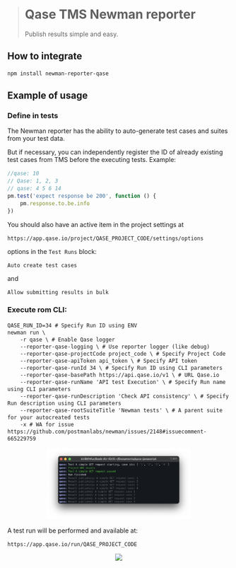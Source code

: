 > # Qase TMS Newman reporter
>
> Publish results simple and easy.

## How to integrate

```bash
npm install newman-reporter-qase
```

## Example of usage

### Define in tests

The Newman reporter has the ability to auto-generate test cases
and suites from your test data.

But if necessary, you can independently register the ID of already
existing test cases from TMS before the executing tests.
Example:

```js
//qase: 10
// Qase: 1, 2, 3
// qase: 4 5 6 14
pm.test('expect response be 200', function () {
    pm.response.to.be.info
})
```
You should also have an active item in the project settings at
```
https://app.qase.io/project/QASE_PROJECT_CODE/settings/options
```
options in the `Test Runs` block:
```
Auto create test cases
```
and
```
Allow submitting results in bulk
```
### Execute rom CLI:
```
QASE_RUN_ID=34 # Specify Run ID using ENV
newman run \
    -r qase \ # Enable Qase logger
    --reporter-qase-logging \ # Use reporter logger (like debug)
    --reporter-qase-projectCode project_code \ # Specify Project Code
    --reporter-qase-apiToken api_token \ # Specify API token
    --reporter-qase-runId 34 \ # Specify Run ID using CLI parameters
    --reporter-qase-basePath https://api.qase.io/v1 \ # URL Qase.io
    --reporter-qase-runName 'API test Execution' \ # Specify Run name using CLI parameters
    --reporter-qase-runDescription 'Check API consistency' \ # Specify Run description using CLI parameters
    --reporter-qase-rootSuiteTitle 'Newman tests' \ # A parent suite for your autocreated tests
    -x # WA for issue https://github.com/postmanlabs/newman/issues/2148#issuecomment-665229759
```

<p align="center">
  <img width="65%" src="./examples/screenshots/screenshot.png">
</p>

A test run will be performed and available at:

```
https://app.qase.io/run/QASE_PROJECT_CODE
```

<p align="center">
  <img src="./examples/screenshots/demo.gif">
</p>

<!-- references -->

[auth]: https://developers.qase.io/#authentication
